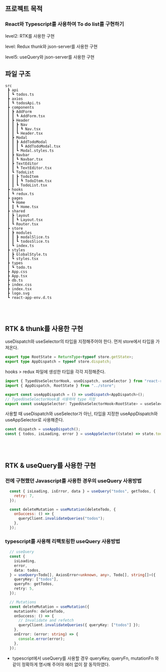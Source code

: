 ## 프로젝트 목적
### React와 Typescript를 사용하여 To do list를 구현하기

level2: RTK를 사용한 구현

level: Redux thunk와 json-server를 사용한 구현

level5: useQuery와 json-server를 사용한 구현 


## 파일 구조
```
src
 ┣ api
 ┃ ┗ todos.ts
 ┣ axios
 ┃ ┗ todosApi.ts
 ┣ components
 ┃ ┣ AddForm
 ┃ ┃ ┗ AddForm.tsx
 ┃ ┣ Header
 ┃ ┃ ┣ Nav
 ┃ ┃ ┃ ┗ Nav.tsx
 ┃ ┃ ┗ Header.tsx
 ┃ ┣ Modal
 ┃ ┃ ┣ AddTodoModal
 ┃ ┃ ┃ ┗ AddTodoModal.tsx
 ┃ ┃ ┗ Modal.styles.ts
 ┃ ┣ Navbar
 ┃ ┃ ┗ Navbar.tsx
 ┃ ┣ TextEditor
 ┃ ┃ ┗ TextEditor.tsx
 ┃ ┗ TodoList
 ┃ ┃ ┣ TodoItem
 ┃ ┃ ┃ ┗ TodoItem.tsx
 ┃ ┃ ┗ TodoList.tsx
 ┣ hooks
 ┃ ┗ redux.ts
 ┣ pages
 ┃ ┗ Home
 ┃ ┃ ┗ Home.tsx
 ┣ shared
 ┃ ┣ layout
 ┃ ┃ ┗ Layout.tsx
 ┃ ┗ Router.tsx
 ┣ store
 ┃ ┣ modules
 ┃ ┃ ┣ modalSlice.ts
 ┃ ┃ ┗ todosSlice.ts
 ┃ ┗ index.ts
 ┣ styles
 ┃ ┣ GlobalStyle.ts
 ┃ ┗ styles.tsx
 ┣ types
 ┃ ┗ todo.ts
 ┣ App.css
 ┣ App.tsx
 ┣ db.ts
 ┣ index.css
 ┣ index.tsx
 ┣ logo.svg
 ┗ react-app-env.d.ts
```

<br><br>

## RTK & thunk를 사용한 구현

useDispatch와 useSelector의 타입을 지정해주어야 한다.
먼저 store에서 타입을 가져온다.
```ts
export type RootState = ReturnType<typeof store.getState>;
export type AppDispatch = typeof store.dispatch;
```
hooks > redux 파일에 생성한 타입을 각각 지정해준다.
```ts
import { TypedUseSelectorHook, useDispatch, useSelector } from "react-redux";
import { AppDispatch, RootState } from "../store";

export const useAppDispatch = () => useDispatch<AppDispatch>();
// TypedUseSelectorHook를 사용하여 type 지정
export const useAppSelector: TypedUseSelectorHook<RootState> = useSelector;
```

사용할 때 useDispatch와 useSelector가 아닌, 타입을 지정한 useAppDispatch와 useAppSelector로 사용해준다.
```ts
const dispatch = useAppDispatch();
const { todos, isLoading, error } = useAppSelector((state) => state.todosSlice);
```

<br><br>

## RTK & useQuery를 사용한 구현

### 전에 구현했던 Javascript를 사용한 경우의 useQuery 사용방법
```js
  const { isLoading, isError, data } = useQuery("todos", getTodos, {
    retry: 7,
  });
```

```js
  const deleteMutation = useMutation(deleteTodo, {
    onSuccess: () => {
      queryClient.invalidateQueries("todos");
    },
  });
```


### typescript를 사용해 리팩토링한 useQuery 사용방법

```ts
  // useQuery
  const {
    isLoading,
    error,
    data: todos,
  } = useQuery<Todo[], AxiosError<unknown, any>, Todo[], string[]>({
    queryKey: ["todos"],
    queryFn: getTodos,
    retry: 5,
  });
```

```ts
  // Mutations
  const deleteMutation = useMutation({
    mutationFn: deleteTodo,
    onSuccess: () => {
      // Invalidate and refetch
      queryClient.invalidateQueries({ queryKey: ["todos"] });
    },
    onError: (error: string) => {
      console.error(error);
    },
  });
```

- typescript에서 useQuery를 사용할 경우 queryKey, queryFn, mutationFn 와 같이 정확하게 명시해 주어야 에러 없이 잘 동작하였다.



